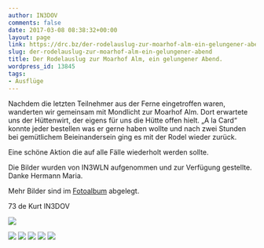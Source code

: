 ```yaml
---
author: IN3DOV
comments: false
date: 2017-03-08 08:38:32+00:00
layout: page
link: https://drc.bz/der-rodelauslug-zur-moarhof-alm-ein-gelungener-abend/
slug: der-rodelauslug-zur-moarhof-alm-ein-gelungener-abend
title: Der Rodelauslug zur Moarhof Alm, ein gelungener Abend.
wordpress_id: 13845
tags:
- Ausflüge
---
```


Nachdem die letzten Teilnehmer aus der Ferne eingetroffen waren, wanderten wir gemeinsam mit Mondlicht zur Moarhof Alm. Dort erwartete uns der Hüttenwirt, der eigens für uns die Hütte offen hielt. „A la Card“ konnte jeder bestellen was er gerne haben wollte und nach zwei Stunden bei gemütlichem Beieinandersein ging es mit der Rodel wieder zurück.

Eine schöne Aktion die auf alle Fälle wiederholt werden sollte.

Die Bilder wurden von IN3WLN aufgenommen und zur Verfügung gestellte. Danke Hermann Maria.

Mehr Bilder sind im [Fotoalbum](https://drc.bz/drc-intern/fotoalbum/?occur=1&cover=0&album=9) abgelegt.

73 de Kurt IN3DOV

[![](https://drc.bz/wp-content/uploads/2017/03/IMG_3595.jpg)](https://drc.bz/der-rodelauslug-zur-moarhof-alm-ein-gelungener-abend/img_3595/)

[![](https://drc.bz/wp-content/uploads/2017/03/IMG_3506.jpg)](https://drc.bz/der-rodelauslug-zur-moarhof-alm-ein-gelungener-abend/img_3506/) [![](https://drc.bz/wp-content/uploads/2017/03/IMG_3523.jpg)](https://drc.bz/der-rodelauslug-zur-moarhof-alm-ein-gelungener-abend/img_3523/) [![](https://drc.bz/wp-content/uploads/2017/03/IMG_3554.jpg)](https://drc.bz/der-rodelauslug-zur-moarhof-alm-ein-gelungener-abend/img_3554/) [![](https://drc.bz/wp-content/uploads/2017/03/IMG_3559.jpg)](https://drc.bz/der-rodelauslug-zur-moarhof-alm-ein-gelungener-abend/img_3559/) [![](https://drc.bz/wp-content/uploads/2017/03/IMG_3561.jpg)](https://drc.bz/der-rodelauslug-zur-moarhof-alm-ein-gelungener-abend/img_3561/)
